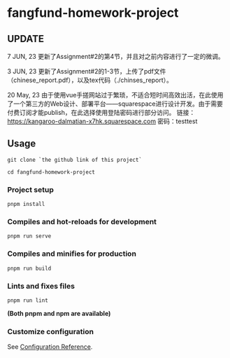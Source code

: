 # fangfund-homework-project

## UPDATE
7 JUN, 23
更新了Assignment#2的第4节，并且对之前内容进行了一定的微调。

3 JUN, 23
更新了Assignment#2的1-3节，上传了pdf文件（chinese_report.pdf），以及tex代码（./chinses_report）。


20 May, 23
由于使用vue手搓网站过于繁琐，不适合短时间高效出活，在此使用了一个第三方的Web设计、部署平台——squarespace进行设计开发。由于需要付费订阅才能publish，在此选择使用登陆密码进行部分访问。
链接：https://kangaroo-dalmatian-x7hk.squarespace.com
密码：testtest

## Usage

```
git clone `the github link of this project`
```

```
cd fangfund-homework-project
```

### Project setup
```
pnpm install
```

### Compiles and hot-reloads for development
```
pnpm run serve
```

### Compiles and minifies for production
```
pnpm run build
```

### Lints and fixes files
```
pnpm run lint
```

**(Both pnpm and npm are available)**

### Customize configuration
See [Configuration Reference](https://cli.vuejs.org/config/).
